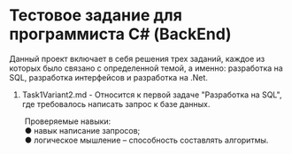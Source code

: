# Тестовое задание для программиста С# (BackEnd)
Данный проект включает в себя решения трех заданий, каждое из которых было связано с определенной темой, а именно: разработка на SQL, разработка интерфейсов и разработка на .Net.

1) Task1Variant2.md - Относится к первой задаче "Разработка на SQL", где требовалось написать запрос к базе данных.
  
&emsp;&emsp;Проверяемые навыки:  
&emsp;&emsp;● навык написание запросов;  
&emsp;&emsp;● логическое мышление – способность составлять алгоритмы.  
